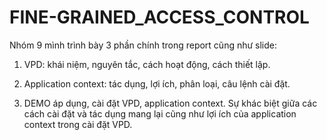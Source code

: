 # FINE-GRAINED_ACCESS_CONTROL

Nhóm 9 mình trình bày 3 phần chính trong report cũng như slide:

1. VPD: khái niệm, nguyên tắc, cách hoạt động, cách thiết lập.

1. Application context: tác dụng, lợi ích, phân loại, câu lệnh cài đặt.

1. DEMO áp dụng, cài đặt VPD, application context. Sự khác biệt giữa các cách cài đặt và tác dụng mang lại cũng như lợi ích của application context trong cài đặt VPD.
